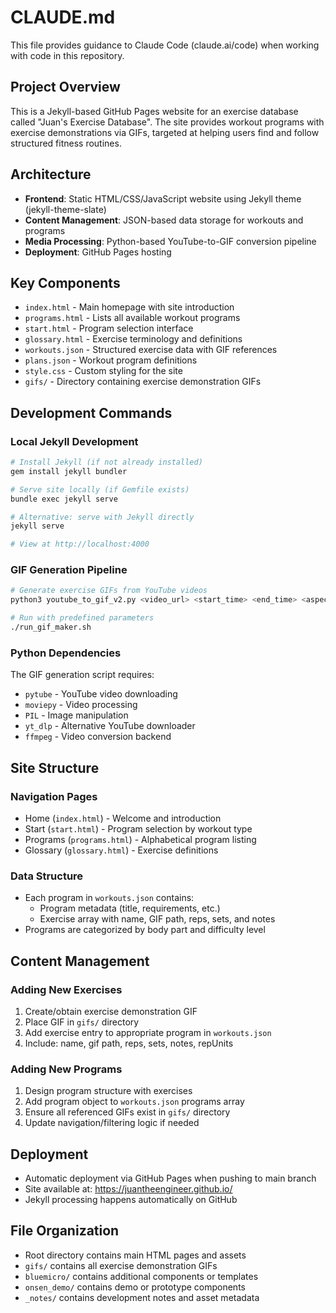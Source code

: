 # CLAUDE.md

This file provides guidance to Claude Code (claude.ai/code) when working with code in this repository.

## Project Overview

This is a Jekyll-based GitHub Pages website for an exercise database called "Juan's Exercise Database". The site provides workout programs with exercise demonstrations via GIFs, targeted at helping users find and follow structured fitness routines.

## Architecture

- **Frontend**: Static HTML/CSS/JavaScript website using Jekyll theme (jekyll-theme-slate)
- **Content Management**: JSON-based data storage for workouts and programs
- **Media Processing**: Python-based YouTube-to-GIF conversion pipeline
- **Deployment**: GitHub Pages hosting

## Key Components

- `index.html` - Main homepage with site introduction
- `programs.html` - Lists all available workout programs
- `start.html` - Program selection interface
- `glossary.html` - Exercise terminology and definitions
- `workouts.json` - Structured exercise data with GIF references
- `plans.json` - Workout program definitions
- `style.css` - Custom styling for the site
- `gifs/` - Directory containing exercise demonstration GIFs

## Development Commands

### Local Jekyll Development
```bash
# Install Jekyll (if not already installed)
gem install jekyll bundler

# Serve site locally (if Gemfile exists)
bundle exec jekyll serve

# Alternative: serve with Jekyll directly
jekyll serve

# View at http://localhost:4000
```

### GIF Generation Pipeline
```bash
# Generate exercise GIFs from YouTube videos
python3 youtube_to_gif_v2.py <video_url> <start_time> <end_time> <aspect_ratio> <output_folder> --user

# Run with predefined parameters
./run_gif_maker.sh
```

### Python Dependencies
The GIF generation script requires:
- `pytube` - YouTube video downloading
- `moviepy` - Video processing
- `PIL` - Image manipulation
- `yt_dlp` - Alternative YouTube downloader
- `ffmpeg` - Video conversion backend

## Site Structure

### Navigation Pages
- Home (`index.html`) - Welcome and introduction
- Start (`start.html`) - Program selection by workout type
- Programs (`programs.html`) - Alphabetical program listing
- Glossary (`glossary.html`) - Exercise definitions

### Data Structure
- Each program in `workouts.json` contains:
  - Program metadata (title, requirements, etc.)
  - Exercise array with name, GIF path, reps, sets, and notes
- Programs are categorized by body part and difficulty level

## Content Management

### Adding New Exercises
1. Create/obtain exercise demonstration GIF
2. Place GIF in `gifs/` directory
3. Add exercise entry to appropriate program in `workouts.json`
4. Include: name, gif path, reps, sets, notes, repUnits

### Adding New Programs
1. Design program structure with exercises
2. Add program object to `workouts.json` programs array
3. Ensure all referenced GIFs exist in `gifs/` directory
4. Update navigation/filtering logic if needed

## Deployment

- Automatic deployment via GitHub Pages when pushing to main branch
- Site available at: https://juantheengineer.github.io/
- Jekyll processing happens automatically on GitHub

## File Organization

- Root directory contains main HTML pages and assets
- `gifs/` contains all exercise demonstration GIFs
- `bluemicro/` contains additional components or templates
- `onsen_demo/` contains demo or prototype components
- `_notes/` contains development notes and asset metadata